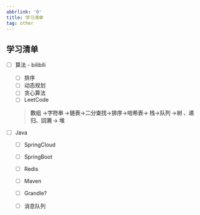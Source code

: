 ```yaml
---
abbrlink: '0'
title: 学习清单
tag: other
---
```

## 学习清单

- [ ] 算法 - bilibili

  - [ ] 排序
  - [ ] 动态规划
  - [ ] 贪心算法
  - [ ] LeetCode 

  >  **数组 ->字符串 ->链表->二分查找->排序->哈希表-> 栈->队列 ->树 、递归、回溯 -> 堆**

- [ ] Java

  - [ ] SpringCloud

  - [ ] SpringBoot

  - [ ] Redis

  - [ ] Maven

  - [ ] Grandle?

  - [ ] 消息队列

    